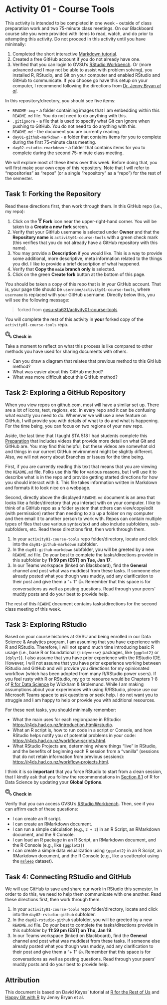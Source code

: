 Activity 01 - Course Tools
================

This activity is intended to be completed in one week - outside of class
preparation work and two 75-minute class meetings. On our Blackboard
course site you were provided with items to read, watch, and do prior to
attempting this activity. Do not proceed in this activity until you have
minimally:

1.  Completed the short interactive [Markdown
    tutorial](https://commonmark.org/help/tutorial/).
2.  Created a free GitHub account if you do not already have one.
3.  Verified that you can login to GVSU’s [RStudio
    Workbench](https://rstudio.gvsu.edu/). Or (more advanced and I may
    not be able to assist with problem solving), you installed R,
    RStudio, and Git on your computer and enabled RStudio and GitHub to
    communicate. If you choose go have this setup on your computer, I
    recommend following the directions from [Dr. Jenny Bryan *et
    al*](https://happygitwithr.com/).

In this repository/directory, you should see five items:

- `README-img` - a folder containing images that I am embedding within
  this `README.md` file. You do not need to do anything with this.
- `.gitignore` - a file that is used to specify what Git can ignore when
  pushing to GitHub. You do not need to do anything with this.
- `README.md` - the document you are currently reading.
- `day01-github-markdown` - a folder that contains items for you to
  complete during the first 75-minute class meeting.
- `day02-rstudio-rmarkdown` - a folder that contains items for you to
  complete during the second 75-minute class meeting.

We will explore most of these items over this week. Before doing that,
you will first make your own copy of this repository. Note that I will
refer to “repositories” as “repos” (or a single “repository” as a
“repo”) for the rest of the semester.

## Task 1: Forking the Repository

Read these directions first, then work through them. In this GitHub repo
(i.e., my repo):

1.  Click on the ![fork](README-img/fork-icon.png) **Fork** icon near
    the upper-right-hand corner. You will be taken to a **Create a new
    fork** screen.
2.  Verify that your GitHub username is selected under **Owner** and
    that the **Repository name** is `activity01-course-tools` with a
    green check mark (this verifies that you do not already have a
    GitHub repository with this name).
3.  You may provide a **Description** if you would like. This is a way
    to provide some additional, more descriptive, meta information
    related to the things you did. I like to provide a brief description
    of what happened.
4.  Verify that **Copy the `main` branch only** is selected.
5.  Click on the green **Create fork** button at the bottom of this
    page.

You should be taken a copy of this repo that is in your GitHub account.
That is, your page title should be `username/activity01-course-tools`,
where `username` is replaced with your GitHub username. Directly below
this, you will see the following message:

> forked from
> [gvsu-sta631/activity01-course-tools](https://github.com/gvsu-sta631/activity01-course-tools)

You will complete the rest of this activity in **your** forked copy of
the `activity01-course-tools` repo.

![check-in](README-img/noun-magnifying-glass.png) **Check in**

Take a moment to reflect on what this process is like compared to other
methods you have used for sharing documents with others.

- Can you draw a diagram that relates that previous method to this
  GitHub method?
- What was easier about this GitHub method?
- What was more difficult about this GitHub method?

## Task 2: Exploring a GitHub Repository

When you view repos on github.com, most will have a similar set up.
There are a lot of icons, text, regions, etc. in every repo and it can
be confusing what exactly you need to do. Whenever we will use a new
feature on GitHub, I will provide you with details of what to do and
what is happening. For the time being, you can focus on two regions of
your new repo.

Aside, the last time that I taught STA 518 I had students complete this
[Preparation](https://github.com/gvsu-sta518/preparation01) that
includes videos that provide more detail on what Git and GitHub are. You
may find this helpful, but these videos are somewhat old and things in
our current GitHub environment might be slightly different. Also, we
will not worry about Branches or Issues for the time being.

First, if you are currently reading this text that means that you are
viewing the `README.md` file. Folks use this file for various reasons,
but I will use it to describe what is in the repo and provide getting
started directions for how you should interact with it. This file takes
information written in Markdown and formats it to look nice on a
webpage.

Second, directly above the displayed `README.md` document is an area
that looks like a folder/directory that you interact with on your
computer. I like to think of a GitHub repo as a folder system that
others can view/copy/edit (with permission) rather than needing to zip
up a folder on my computer and then email it to another person to work
with. Repos can contain multiple types of files that use various
syntax/text and also include subfolders, sub-subfolders, etc. Read these
directions first, then work through them.

1.  In your `activity01-course-tools` repo folder/directory, locate and
    click into the `day01-github-markdown` subfolder.
2.  In the `day01-github-markdown` subfolder, you will be greeted by a
    new `README.md` file. Do your best to complete the tasks/directions
    provide in this subfolder by **11:59 pm (EST) on Tue, Jan 17**.
3.  In our Teams workspace (linked on Blackboard), find the **General**
    channel and post what was muddiest from these tasks. If someone else
    already posted what you though was muddy, add any clarification to
    their post and give them a “+ 1” 👍. Remember that this space is for
    conversations as well as posting questions. Read through your peers’
    muddy posts and do your best to provide help.

The rest of this `README` document contains tasks/directions for the
second class meeting of this week.

## Task 3: Exploring RStudio

Based on your course histories at GVSU and being enrolled in our Data
Science & Analytics program, I am assuming that you have experience with
R and RStudio. Therefore, I will not spend much time introducing basic R
usage (i.e., base R or foundational `{tidyverse}` packages, like
`{ggplot2}` or `{dplyr}`). I also assume that you have prior experience
with the RStudio IDE. However, I will not assume that you have prior
experience working between RStudio and GitHub and will provide you
directions for my opinionated workflow (which has been adopted from many
R/RStudio power users). If you feel rusty with R or RStudio, my go to
resource would be Chapters 1-8 of [R for Data
Science](https://r4ds.had.co.nz/index.html) by Wickham & Grolemund.
While I am making assumptions about your experiences with using
R/RStudio, please use our Microsoft Teams space to ask questions or seek
help. I do not want you to struggle and I am happy to help or provide
you with additional resources.

For these next tasks, you should minimally remember:

- What the main uses for each region/pane in RStudio:
  <https://r4ds.had.co.nz/introduction.html#rstudio>.
- What an R script is, how to run code in a script or Console, and how
  RStudio helps notify you of potential problems in your code:
  <https://r4ds.had.co.nz/workflow-scripts.html>.
- What RStudio Projects are, determining where things “live” in RStudio,
  and the benefits of beginning each R session from a “vanilla”
  (sessions that do not retain information from previous sessions):
  <https://r4ds.had.co.nz/workflow-projects.html>.

I think it is so **important** that you force RStudio to start from a
clean session, that I kindly ask that you follow the recommendations in
[Section
8.1](https://r4ds.had.co.nz/workflow-projects.html#what-is-real) of R
for Data Science by updating your **Global Options**.

![check-in](README-img/noun-magnifying-glass.png) **Check in**

Verify that you can access GVSU’s [RStudio
Workbench](https://rstudio.gvsu.edu/). Then, see if you can affirm each
of these questions:

- I can create an R script.
- I can create an RMarkdown document.
- I can run a simple calculation (e.g., `2 + 2`) in an R Script, an
  RMarkdown document, and the R Console.
- I can load an R package in an R Script, an RMarkdown document, and the
  R Console (e.g., like `{ggplot2}`)
- I can create a simple data visualization using `{ggplot2}` in an R
  Script, an RMarkdown document, and the R Console (e.g., like a
  scatterplot using the
  [`msleep`](https://ggplot2.tidyverse.org/reference/msleep.html)
  dataset).

## Task 4: Connecting RStudio and GitHub

We will use GitHub to save and share our work in RStudio this semester.
In order to do this, we need to help them communicate with one another.
Read these directions first, then work through them.

1.  In your `activity01-course-tools` repo folder/directory, locate and
    click into the `day02-rstudio-github` subfolder.
2.  In the `day02-rstudio-github` subfolder, you will be greeted by a
    new `README.md` file. Do your best to complete the tasks/directions
    provide in this subfolder by **11:59 pm (EST) on Thu, Jan 19**.
3.  In our Teams workspace (linked on Blackboard), find the **General**
    channel and post what was muddiest from these tasks. If someone else
    already posted what you though was muddy, add any clarification to
    their post and give them a “+ 1” 👍. Remember that this space is for
    conversations as well as posting questions. Read through your peers’
    muddy posts and do your best to provide help.

## Attribution

This document is based on David Keyes’ tutorial at [R for the Rest of
Us](https://rfortherestofus.com/2021/02/how-to-use-git-github-with-r/)
and [Happy Git with R](http://happygitwithr.com/) by Jenny Bryan et al.
